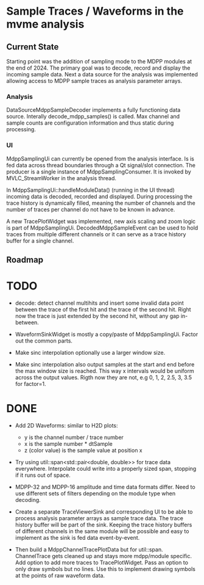 # Sample Traces / Waveforms in the mvme analysis

## Current State

Starting point was the addition of sampling mode to the MDPP modules at the end
of 2024.  The primary goal was to decode, record and display the incoming sample
data. Next a data source for the analysis was implemented allowing access to
MDPP sample traces as analysis parameter arrays.

### Analysis

DataSourceMdppSampleDecoder implements a fully functioning data source.
Interally decode_mdpp_samples() is called. Max channel and sample counts are
configuration information and thus static during processing.

### UI

MdppSamplingUi can currently be opened from the analysis interface. Is is fed
data across thread boundaries through a Qt signal/slot connection. The producer
is a single instance of MdppSamplingConsumer. It is invoked by MVLC_StreamWorker
in the analysis thread.

In MdppSamplingUi::handleModuleData() (running in the UI thread) incoming data
is decoded, recorded and displayed. During processing the trace history is
dynamically filled, meaning the number of channels and the number of traces per
channel do not have to be known in advance.

A new TracePlotWidget was implemented, new axis scaling and zoom logic is part
of MdppSamplingUi. DecodedMdppSampleEvent can be used to hold traces from
multiple different channels or it can serve as a trace history buffer for a
single channel.

## Roadmap

# TODO

- decode: detect channel multihits and insert some invalid data point
  between the trace of the first hit and the trace of the second hit. Right now
  the trace is just extended by the second hit, without any gap in-between.

- WaveformSinkWidget is mostly a copy/paste of MdppSamplingUi. Factor out the
  common parts.

- Make sinc interpolation optionally use a larger window size.

- Make sinc interpolation also output samples at the start and end before the
  max window size is reached. This way x intervals would be uniform across the
  output values. Rigth now they are not, e.g 0, 1, 2, 2.5, 3, 3.5 for factor=1.

# DONE

- Add 2D Waveforms: similar to H2D plots:
  * y is the channel number / trace number
  * x is the sample number * dtSample
  * z (color value) is the sample value at position x

- Try using util::span<std::pair<double, double>> for trace data everywhere.
  Interpolate could write into a properly sized span, stopping if it runs out of
  space.

- MDPP-32 and MDPP-16 amplitude and time data formats differ. Need to use
  different sets of filters depending on the module type when decoding.

- Create a separate TraceViewerSink and corresponding UI to be able to process
  analysis parameter arrays as sample trace data. The trace history buffer will be
  part of the sink. Keeping the trace history buffers of different channels in the
  same module will be possible and easy to implement as the sink is fed data
  event-by-event.

- Then build a MdppChannelTracePlotData but for util::span. ChannelTrace gets
  cleaned up and stays more mdpp/module specific. Add option to add more traces
  to TracePlotWidget. Pass an option to only draw symbols but no lines. Use this
  to implement drawing symbols at the points of raw waveform data.
